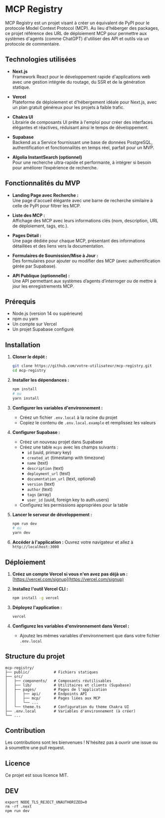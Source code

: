 # MCP Registry

MCP Registry est un projet visant à créer un équivalent de PyPI pour le protocole Model Context Protocol (MCP). Au lieu d’héberger des packages, ce projet référence des URL de déploiement MCP pour permettre aux systèmes d'agents (comme ChatGPT) d'utiliser des API et outils via un protocole de commentaire.

## Technologies utilisées

- **Next.js**  
  Framework React pour le développement rapide d'applications web avec une gestion intégrée du routage, du SSR et de la génération statique.

- **Vercel**  
  Plateforme de déploiement et d'hébergement idéale pour Next.js, avec un plan gratuit généreux pour les projets à faible trafic.

- **Chakra UI**  
  Librairie de composants UI prête à l'emploi pour créer des interfaces élégantes et réactives, réduisant ainsi le temps de développement.

- **Supabase**  
  Backend as a Service fournissant une base de données PostgreSQL, authentification et fonctionnalités en temps réel, parfait pour un MVP.

- **Algolia InstantSearch (optionnel)**  
  Pour une recherche ultra-rapide et performante, à intégrer si besoin pour améliorer l’expérience de recherche.

## Fonctionnalités du MVP

- **Landing Page avec Recherche :**  
  Une page d'accueil élégante avec une barre de recherche similaire à celle de PyPI pour filtrer les MCP.

- **Liste des MCP :**  
  Affichage des MCP avec leurs informations clés (nom, description, URL de déploiement, tags, etc.).

- **Pages Détail :**  
  Une page dédiée pour chaque MCP, présentant des informations détaillées et des liens vers la documentation.

- **Formulaires de Soumission/Mise à Jour :**  
  Des formulaires pour ajouter ou modifier des MCP (avec authentification gérée par Supabase).

- **API Publique (optionnelle) :**  
  Une API permettant aux systèmes d’agents d’interroger ou de mettre à jour les enregistrements MCP.

## Prérequis

- Node.js (version 14 ou supérieure)
- npm ou yarn
- Un compte sur Vercel
- Un projet Supabase configuré

## Installation

1. **Cloner le dépôt :**
   ```bash
   git clone https://github.com/votre-utilisateur/mcp-registry.git
   cd mcp-registry
   ```

2. **Installer les dépendances :**
   ```bash
   npm install
   # ou
   yarn install
   ```

3. **Configurer les variables d'environnement :**
   - Créez un fichier `.env.local` à la racine du projet
   - Copiez le contenu de `.env.local.example` et remplissez les valeurs

4. **Configurer Supabase :**
   - Créez un nouveau projet dans Supabase
   - Créez une table `mcps` avec les champs suivants :
     - `id` (uuid, primary key)
     - `created_at` (timestamp with timezone)
     - `name` (text)
     - `description` (text)
     - `deployment_url` (text)
     - `documentation_url` (text, optional)
     - `version` (text)
     - `author` (text)
     - `tags` (array)
     - `user_id` (uuid, foreign key to auth.users)
   - Configurez les permissions appropriées pour la table

5. **Lancer le serveur de développement :**
   ```bash
   npm run dev
   # ou
   yarn dev
   ```

6. **Accéder à l'application :**
   Ouvrez votre navigateur et allez à `http://localhost:3000`

## Déploiement

1. **Créez un compte Vercel si vous n'en avez pas déjà un :**
   [https://vercel.com/signup](https://vercel.com/signup)

2. **Installez l'outil Vercel CLI :**
   ```bash
   npm install -g vercel
   ```

3. **Déployez l'application :**
   ```bash
   vercel
   ```

4. **Configurez les variables d'environnement dans Vercel :**
   - Ajoutez les mêmes variables d'environnement que dans votre fichier `.env.local`

## Structure du projet

```
mcp-registry/
├── public/           # Fichiers statiques
├── src/
│   ├── components/   # Composants réutilisables
│   ├── lib/          # Utilitaires et clients (Supabase)
│   ├── pages/        # Pages de l'application
│   │   ├── api/      # Endpoints API
│   │   ├── mcp/      # Pages liées aux MCP
│   │   └── ...
│   └── theme.ts      # Configuration du thème Chakra UI
├── .env.local        # Variables d'environnement (à créer)
└── ...
```

## Contribution

Les contributions sont les bienvenues ! N'hésitez pas à ouvrir une issue ou à soumettre une pull request.

## Licence

Ce projet est sous licence MIT.


## DEV

```
export NODE_TLS_REJECT_UNAUTHORIZED=0
rm -rf .next
npm run dev
```